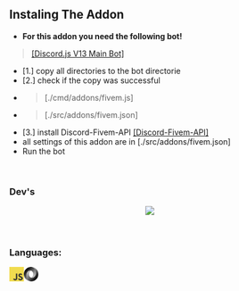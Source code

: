 ## Instaling The Addon

- **For this addon you need the following bot!**
> [[Discord.js V13 Main Bot]](https://github.com/SlimHostdev/discord_v13_main_bot)
- [1.] copy all directories to the bot directorie
- [2.] check if the copy was successful
- > [./cmd/addons/fivem.js]
- > [./src/addons/fivem.json]
- [3.] install Discord-Fivem-API [[Discord-Fivem-API]](https://npmjs.com/package/discord-fivem-api)
- all settings of this addon are in [./src/addons/fivem.json]
- Run the bot
<br />

### Dev's
<p align="center" dir="auto">
<a href="https://github.com/L3G3CLAN"><img width="420" src="https://github-readme-stats.vercel.app/api?username=L3G3CLAN&amp;count_private=true&amp;show_icons=true&amp;title_color=dc143c&amp;text_color=ffffff&amp;icon_color=dc143c&amp;hide_border=true&amp;bg_color=282a36&amp;layout=compact&amp;hide_title=false&amp;hide_rank=false" style="max-width: 100%;"></a>
</p>
<br />

### Languages:
<img align="left" alt="JavaScript" width="26px" src="https://raw.githubusercontent.com/github/explore/80688e429a7d4ef2fca1e82350fe8e3517d3494d/topics/javascript/javascript.png" />
<img align="left" alt="Json" width="26px" src="https://raw.githubusercontent.com/github/explore/80688e429a7d4ef2fca1e82350fe8e3517d3494d/topics/json/json.png" />
<br />
